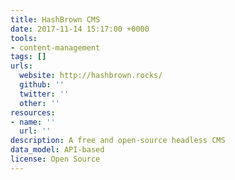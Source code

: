 ```yaml
---
title: HashBrown CMS
date: 2017-11-14 15:17:00 +0000
tools:
- content-management
tags: []
urls:
  website: http://hashbrown.rocks/
  github: ''
  twitter: ''
  other: ''
resources:
- name: ''
  url: ''
description: A free and open-source headless CMS
data_model: API-based
license: Open Source
---
```

